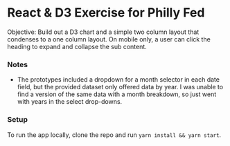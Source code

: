 # React & D3 Exercise for Philly Fed

Objective: Build out a D3 chart and a simple two column layout that condenses to a one column layout. On mobile only, a user can click the heading to expand and collapse the sub content.

### Notes

* The prototypes included a dropdown for a month selector in each date field, but the provided dataset only offered data by year. I was unable to find a version of the same data with a month breakdown, so just went with years in the select drop-downs.

### Setup

To run the app locally, clone the repo and run `yarn install && yarn start`.
